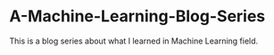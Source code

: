# A-Machine-Learning-Blog-Series
This is a blog series about what I learned in Machine Learning field.
